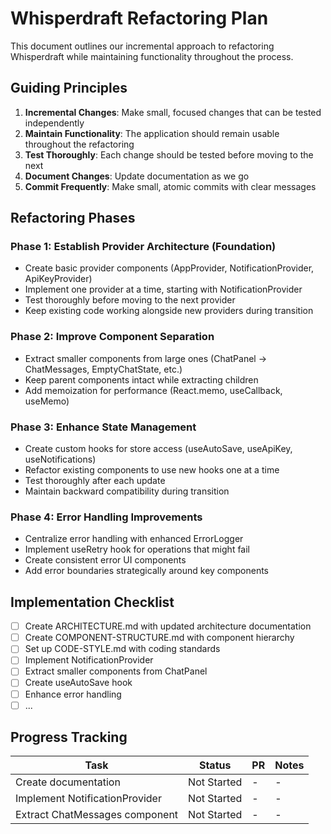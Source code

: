 # Whisperdraft Refactoring Plan

This document outlines our incremental approach to refactoring Whisperdraft while maintaining functionality throughout the process.

## Guiding Principles

1. **Incremental Changes**: Make small, focused changes that can be tested independently
2. **Maintain Functionality**: The application should remain usable throughout the refactoring
3. **Test Thoroughly**: Each change should be tested before moving to the next
4. **Document Changes**: Update documentation as we go
5. **Commit Frequently**: Make small, atomic commits with clear messages

## Refactoring Phases

### Phase 1: Establish Provider Architecture (Foundation)

- Create basic provider components (AppProvider, NotificationProvider, ApiKeyProvider)
- Implement one provider at a time, starting with NotificationProvider
- Test thoroughly before moving to the next provider
- Keep existing code working alongside new providers during transition

### Phase 2: Improve Component Separation

- Extract smaller components from large ones (ChatPanel → ChatMessages, EmptyChatState, etc.)
- Keep parent components intact while extracting children
- Add memoization for performance (React.memo, useCallback, useMemo)

### Phase 3: Enhance State Management

- Create custom hooks for store access (useAutoSave, useApiKey, useNotifications)
- Refactor existing components to use new hooks one at a time
- Test thoroughly after each update
- Maintain backward compatibility during transition

### Phase 4: Error Handling Improvements

- Centralize error handling with enhanced ErrorLogger
- Implement useRetry hook for operations that might fail
- Create consistent error UI components
- Add error boundaries strategically around key components

## Implementation Checklist

- [ ] Create ARCHITECTURE.md with updated architecture documentation
- [ ] Create COMPONENT-STRUCTURE.md with component hierarchy
- [ ] Set up CODE-STYLE.md with coding standards
- [ ] Implement NotificationProvider
- [ ] Extract smaller components from ChatPanel
- [ ] Create useAutoSave hook
- [ ] Enhance error handling
- [ ] ...

## Progress Tracking

| Task | Status | PR | Notes |
|------|--------|----|----|
| Create documentation | Not Started | - | - |
| Implement NotificationProvider | Not Started | - | - |
| Extract ChatMessages component | Not Started | - | - |

